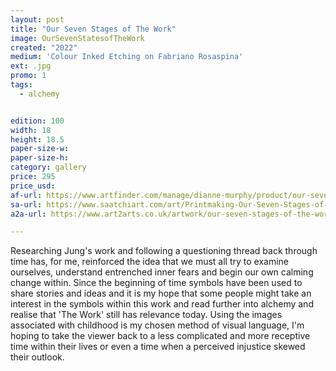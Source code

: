 ```yaml
---
layout: post
title: "Our Seven Stages of The Work"
image: OurSevenStatesofTheWork
created: "2022"
medium: 'Colour Inked Etching on Fabriano Rosaspina'
ext: .jpg
promo: 1
tags:
  - alchemy


edition: 100
width: 18
height: 18.5
paper-size-w: 
paper-size-h: 
category: gallery
price: 295
price_usd: 
af-url: https://www.artfinder.com/manage/dianne-murphy/product/our-seven-stages-of-the-work/
sa-url: https://www.saatchiart.com/art/Printmaking-Our-Seven-Stages-of-the-Work/19454/9578453/view
a2a-url: https://www.art2arts.co.uk/artwork/our-seven-stages-of-the-work

---
```


Researching Jung's work and following a questioning thread back through time has, for me, reinforced the idea that we must all try to examine ourselves, understand entrenched inner fears and begin our own calming change within. Since the beginning of time symbols have been used to share stories and ideas and it is my hope that some people might take an interest in the symbols within this work and read further into alchemy and realise that 'The Work' still has relevance today. Using the images associated with childhood is my chosen method of visual language, I'm hoping to take the viewer back to a less complicated and more receptive time within their lives or even a time when a perceived injustice skewed their outlook.
